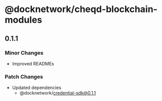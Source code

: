 # @docknetwork/cheqd-blockchain-modules

## 0.1.1

### Minor Changes

- Improved READMEs

### Patch Changes

- Updated dependencies
  - @docknetwork/credential-sdk@0.1.1
